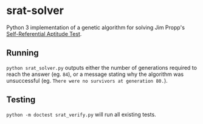 # srat-solver

Python 3 implementation of a genetic algorithm for solving Jim Propp's [Self-Referential Aptitude Test](http://faculty.uml.edu/jpropp/srat.html).

## Running

`python srat_solver.py` outputs either the number of generations required to reach the answer (eg. `84`), or a message stating why the algorithm was unsuccessful (eg. `There were no survivors at generation 80.`).

## Testing

`python -m doctest srat_verify.py` will run all existing tests.
